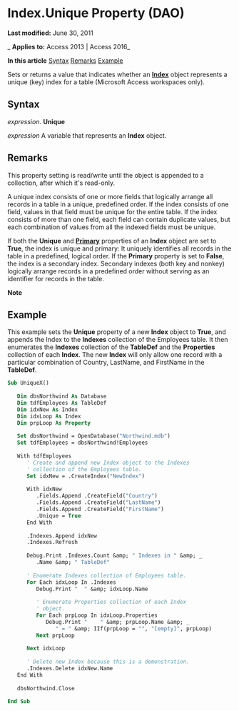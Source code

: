 
# Index.Unique Property (DAO)

 **Last modified:** June 30, 2011

 _ **Applies to:** Access 2013 | Access 2016_

 **In this article**
[Syntax](#sectionSection0)
[Remarks](#sectionSection1)
[Example](#sectionSection2)


Sets or returns a value that indicates whether an  **[Index](92c32cad-ec8a-1243-1d18-83f50b269ecb.md)** object represents a unique (key) index for a table (Microsoft Access workspaces only).

## Syntax
<a name="sectionSection0"> </a>

 _expression_. **Unique**

 _expression_ A variable that represents an **Index** object.


## Remarks
<a name="sectionSection1"> </a>

This property setting is read/write until the object is appended to a collection, after which it's read-only.

A unique index consists of one or more fields that logically arrange all records in a table in a unique, predefined order. If the index consists of one field, values in that field must be unique for the entire table. If the index consists of more than one field, each field can contain duplicate values, but each combination of values from all the indexed fields must be unique.

If both the  **Unique** and **[Primary](90eda1cb-cf7f-9682-9b74-81c27a37af16.md)** properties of an **Index** object are set to **True**, the index is unique and primary: It uniquely identifies all records in the table in a predefined, logical order. If the **Primary** property is set to **False**, the index is a secondary index. Secondary indexes (both key and nonkey) logically arrange records in a predefined order without serving as an identifier for records in the table.


 **Note**  




## Example
<a name="sectionSection2"> </a>

This example sets the  **Unique** property of a new **Index** object to **True**, and appends the Index to the **Indexes** collection of the Employees table. It then enumerates the **Indexes** collection of the **TableDef** and the **Properties** collection of each **Index**. The new **Index** will only allow one record with a particular combination of Country, LastName, and FirstName in the **TableDef**.


```vb
Sub UniqueX() 
 
   Dim dbsNorthwind As Database 
   Dim tdfEmployees As TableDef 
   Dim idxNew As Index 
   Dim idxLoop As Index 
   Dim prpLoop As Property 
 
   Set dbsNorthwind = OpenDatabase("Northwind.mdb") 
   Set tdfEmployees = dbsNorthwind!Employees 
 
   With tdfEmployees 
      ' Create and append new Index object to the Indexes  
      ' collection of the Employees table. 
      Set idxNew = .CreateIndex("NewIndex") 
 
      With idxNew 
         .Fields.Append .CreateField("Country") 
         .Fields.Append .CreateField("LastName") 
         .Fields.Append .CreateField("FirstName") 
         .Unique = True 
      End With 
 
      .Indexes.Append idxNew 
      .Indexes.Refresh 
 
      Debug.Print .Indexes.Count &amp; " Indexes in " &amp; _ 
         .Name &amp; " TableDef" 
 
      ' Enumerate Indexes collection of Employees table. 
      For Each idxLoop In .Indexes 
         Debug.Print "  " &amp; idxLoop.Name 
 
         ' Enumerate Properties collection of each Index  
         ' object. 
         For Each prpLoop In idxLoop.Properties 
            Debug.Print "    " &amp; prpLoop.Name &amp; _ 
               " = " &amp; IIf(prpLoop = "", "[empty]", prpLoop) 
         Next prpLoop 
 
      Next idxLoop 
 
      ' Delete new Index because this is a demonstration. 
      .Indexes.Delete idxNew.Name 
   End With 
 
   dbsNorthwind.Close 
 
End Sub 

```

